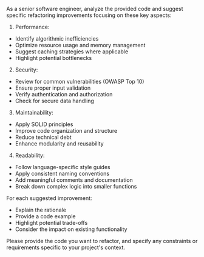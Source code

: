 As a senior software engineer, analyze the provided code and suggest specific refactoring improvements focusing on these key aspects:

1. Performance:
- Identify algorithmic inefficiencies
- Optimize resource usage and memory management
- Suggest caching strategies where applicable
- Highlight potential bottlenecks

2. Security:
- Review for common vulnerabilities (OWASP Top 10)
- Ensure proper input validation
- Verify authentication and authorization
- Check for secure data handling

3. Maintainability:
- Apply SOLID principles
- Improve code organization and structure
- Reduce technical debt
- Enhance modularity and reusability

4. Readability:
- Follow language-specific style guides
- Apply consistent naming conventions
- Add meaningful comments and documentation
- Break down complex logic into smaller functions

For each suggested improvement:
- Explain the rationale
- Provide a code example
- Highlight potential trade-offs
- Consider the impact on existing functionality

Please provide the code you want to refactor, and specify any constraints or requirements specific to your project's context.